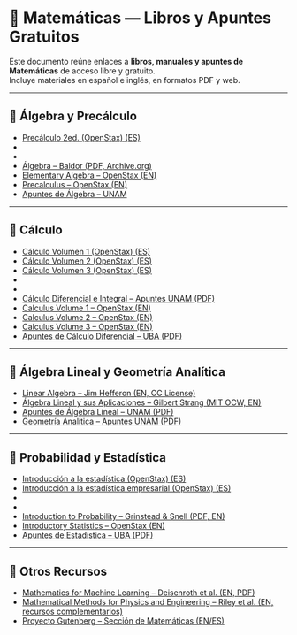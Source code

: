 # 📘 Matemáticas — Libros y Apuntes Gratuitos

Este documento reúne enlaces a **libros, manuales y apuntes de Matemáticas** de acceso libre y gratuito.  
Incluye materiales en español e inglés, en formatos PDF y web.

---

## 📖 Álgebra y Precálculo
- [Precálculo 2ed. (OpenStax) (ES)](https://assets.openstax.org/oscms-prodcms/media/documents/Precalculo_2ed-WEB_R2h7jtX.pdf)
-
-
- [Álgebra – Baldor (PDF, Archive.org)](https://archive.org/details/algebra-de-baldor)  
- [Elementary Algebra – OpenStax (EN)](https://openstax.org/books/elementary-algebra/pages/1-introduction)  
- [Precalculus – OpenStax (EN)](https://openstax.org/books/precalculus/pages/1-introduction)  
- [Apuntes de Álgebra – UNAM](http://www.mat.unam.mx/~apuntes/algebra_lineal.pdf)  

---

## 📖 Cálculo
- [Cálculo Volumen 1 (OpenStax) (ES)](https://assets.openstax.org/oscms-prodcms/media/documents/Calculo_volumen_1_-_WEB_vGHB4xK.pdf)
- [Cálculo Volumen 2 (OpenStax) (ES)](https://assets.openstax.org/oscms-prodcms/media/documents/Calculo_volumen_2_-_WEB_8JoonWk.pdf)
- [Cálculo Volumen 3 (OpenStax) (ES)](https://assets.openstax.org/oscms-prodcms/media/documents/Calculo_volumen_3_-_WEB_lnXeWrT.pdf)
- 
-
- [Cálculo Diferencial e Integral – Apuntes UNAM (PDF)](https://www.mat.unam.mx/~apuntes/calculo_diferencial.pdf)  
- [Calculus Volume 1 – OpenStax (EN)](https://openstax.org/books/calculus-volume-1/pages/1-introduction)  
- [Calculus Volume 2 – OpenStax (EN)](https://openstax.org/books/calculus-volume-2/pages/1-introduction)  
- [Calculus Volume 3 – OpenStax (EN)](https://openstax.org/books/calculus-volume-3/pages/1-introduction)  
- [Apuntes de Cálculo Diferencial – UBA (PDF)](https://www.uba.ar/archivos/calculo_diferencial.pdf)  

---

## 📖 Álgebra Lineal y Geometría Analítica
- [Linear Algebra – Jim Hefferon (EN, CC License)](https://hefferon.net/linearalgebra/)  
- [Álgebra Lineal y sus Aplicaciones – Gilbert Strang (MIT OCW, EN)](https://ocw.mit.edu/courses/18-06-linear-algebra-spring-2010/)  
- [Apuntes de Álgebra Lineal – UNAM (PDF)](http://www.mat.unam.mx/~apuntes/algebra_lineal.pdf)  
- [Geometría Analítica – Apuntes UNAM (PDF)](https://www.mat.unam.mx/~apuntes/geometria_analitica.pdf)  

---

## 📖 Probabilidad y Estadística
- [Introducción a la estadística (OpenStax) (ES)](https://assets.openstax.org/oscms-prodcms/media/documents/Introduccion_al_la_estadistica_-_WEB.pdf)
- [Introducción a la estadística empresarial (OpenStax) (ES)](https://assets.openstax.org/oscms-prodcms/media/documents/Introduccion_al_la_estadistica_empresarial_-_WEB.pdf)
-
-
- [Introduction to Probability – Grinstead & Snell (PDF, EN)](https://math.dartmouth.edu/~prob/prob/prob.pdf)  
- [Introductory Statistics – OpenStax (EN)](https://openstax.org/books/introductory-statistics/pages/1-introduction)  
- [Apuntes de Estadística – UBA (PDF)](https://www.uba.ar/archivos/estadistica.pdf)  

---

## 📖 Otros Recursos
- [Mathematics for Machine Learning – Deisenroth et al. (EN, PDF)](https://mml-book.github.io/book/mml-book.pdf)  
- [Mathematical Methods for Physics and Engineering – Riley et al. (EN, recursos complementarios)](https://www.cambridge.org/highereducation/books/mathematical-methods-for-physics-and-engineering/1191FC1A2C6C6F4113B4E650D43AC5ED)  
- [Proyecto Gutenberg – Sección de Matemáticas (EN/ES)](https://www.gutenberg.org/ebooks/subject/221)  
